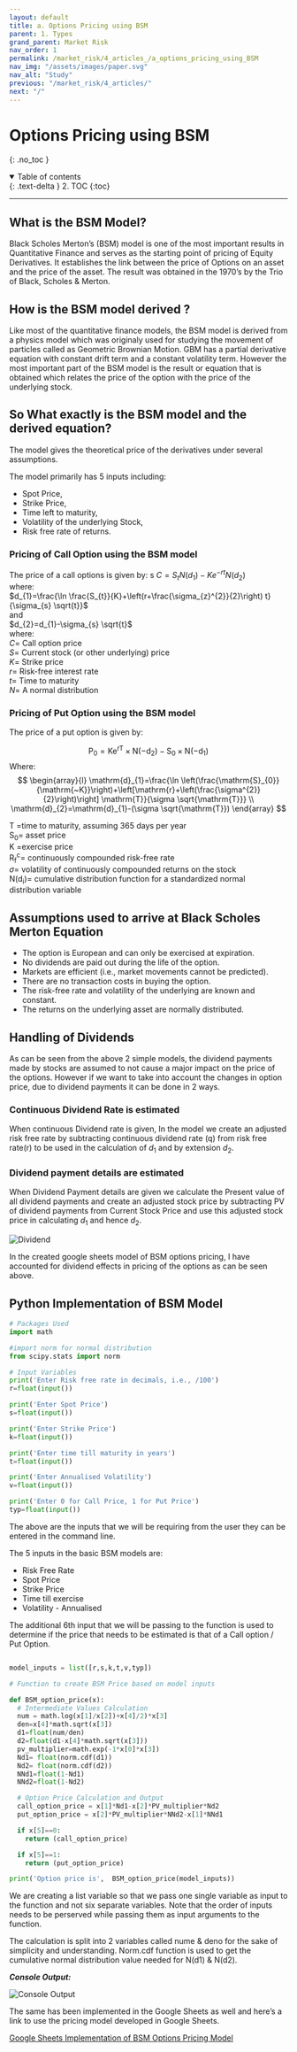```yaml
---
layout: default
title: a. Options Pricing using BSM
parent: 1. Types
grand_parent: Market Risk
nav_order: 1
permalink: /market_risk/4_articles_/a_options_pricing_using_BSM
nav_img: "/assets/images/paper.svg"
nav_alt: "Study"
previous: "/market_risk/4_articles/"
next: "/"
---
```


# Options Pricing using BSM

{: .no_toc }

<details open markdown="block">
  <summary>
    Table of contents 
  </summary>
  {: .text-delta }
2. TOC
{:toc}
</details>

---

<div class="theory" markdown="1">

## What is the BSM Model?

Black Scholes Merton’s (BSM) model is one of the most important results in Quantitative Finance and serves as the starting point of pricing of Equity Derivatives. It establishes the link between the price of Options on an asset and the price of the asset. The result was obtained in the 1970’s by the Trio of Black, Scholes & Merton.

</div>

<div class="theory" markdown="1">

## How is the BSM model derived ?

Like most of the quantitative finance models, the BSM model is derived from a physics model which was originaly used for studying the movement of particles called as Geometric Brownian Motion. GBM has a partial derivative equation with constant drift term and a constant volatility term. However the most important part of the BSM model is the result or equation that is obtained which relates the price of the option with the price of the underlying stock.

</div>

<div class="theory" markdown="1">

## So What exactly is the BSM model and the derived equation?

The model gives the theoretical price of the derivatives under several assumptions. 

The model primarily has 5 inputs including: 
- Spot Price, 
- Strike Price, 
- Time left to maturity, 
- Volatility of the underlying Stock, 
- Risk free rate of returns.

<div class="subtheory" markdown="1">

### Pricing of Call Option using the BSM model 

The price of a call options is given by: 
s
$C=S_{t} N\left(d_{1}\right)-K e^{-r t} N\left(d_{2}\right)$  
where:  
$d_{1}=\frac{\ln \frac{S_{t}}{K}+\left(r+\frac{\sigma_{z}^{2}}{2}\right) t}{\sigma_{s} \sqrt{t}}$  
and  
$d_{2}=d_{1}-\sigma_{s} \sqrt{t}$  
where:  
$C=$ Call option price   
$S=$ Current stock (or other underlying) price   
$K=$ Strike price    
$r=$ Risk-free interest rate  
$t=$ Time to maturity  
$N=$ A normal distribution  

</div>

<div class="subtheory" markdown="1">

### Pricing of Put Option using the BSM model 

The price of a put option is given by:

$$
\mathrm{P}_{0}=\mathrm{Ke}^{\mathrm{rT}} \times \mathrm{N}\left(-\mathrm{d}_{2}\right)-\mathrm{S}_{0} \times \mathrm{N}\left(-\mathrm{d}_{1}\right)
$$
Where:
$$
\begin{array}{l}
\mathrm{d}_{1}=\frac{\ln \left(\frac{\mathrm{S}_{0}}{\mathrm{~K}}\right)+\left[\mathrm{r}+\left(\frac{\sigma^{2}}{2}\right)\right] \mathrm{T}}{\sigma \sqrt{\mathrm{T}}} \\
\mathrm{d}_{2}=\mathrm{d}_{1}-(\sigma \sqrt{\mathrm{T}})
\end{array}
$$

$\mathrm{T}$ =time to maturity, assuming 365 days per year  
$\mathrm{S}_{0}=$ asset price  
$\mathrm{K}$ =exercise price  
$\mathrm{R}_{\mathrm{f}}^{\mathrm{c}}=$ continuously compounded risk-free rate  
$\sigma=$ volatility of continuously compounded returns on the stock  
$\mathrm{N}\left(\mathrm{d}_{\mathrm{i}}\right)=$ cumulative distribution function for a standardized normal distribution variable

</div>

</div>

<div class="theory" markdown="1">

## Assumptions used to arrive at Black Scholes Merton Equation

- The option is European and can only be exercised at expiration.  
- No dividends are paid out during the life of the option.  
- Markets are efficient (i.e., market movements cannot be predicted).  
- There are no transaction costs in buying the option.  
- The risk-free rate and volatility of the underlying are known and constant.  
- The returns on the underlying asset are normally distributed.  

</div>

<div class="theory" markdown="1">

## Handling of Dividends

As can be seen from the above 2 simple models, the dividend payments made by stocks are assumed to not cause a major impact on the price of the options. However if we want to take into account the changes in option price, due to dividend payments it can be done in 2 ways.

<div class="subtheory" markdown="1">

### Continuous Dividend Rate is estimated

When continuous Dividend rate is given, In the model we create an adjusted risk free rate by subtracting continuous dividend rate (q) from risk free rate(r) to be used in the calculation of $d_1$ and by extension $d_2$.

</div>

<div class="subtheory" markdown="1">

### Dividend payment details are estimated 

When Dividend Payment details are given we calculate the Present value of all dividend payments and create an adjusted stock price by subtracting PV of dividend payments from Current Stock Price and use this adjusted stock price in calculating $d_1$ and hence $d_2$.

![Dividend](https://cdn.mathpix.com/snip/images/Dbv6coruU0ZiMbWTXug_RnFTfdOFUg3mcz1uVy9H6Gs.original.fullsize.png)

In the created google sheets model of BSM options pricing, I have accounted for dividend effects in pricing of the options as can be seen above.
</div>

</div>

<div class="theory" markdown="1">

## Python Implementation of BSM Model


```python
# Packages Used
import math

#import norm for normal distribution
from scipy.stats import norm 

# Input Variables
print('Enter Risk free rate in decimals, i.e., /100')
r=float(input())

print('Enter Spot Price')
s=float(input())

print('Enter Strike Price')
k=float(input())

print('Enter time till maturity in years')
t=float(input())

print('Enter Annualised Volatility')
v=float(input())

print('Enter 0 for Call Price, 1 for Put Price')
typ=float(input())

```

The above are the inputs that we will be requiring from the user they can be entered in the command line.  

The 5 inputs in the basic BSM models are: 
- Risk Free Rate
- Spot Price
- Strike Price
- Time till exercise
- Volatility - Annualised

The additional 6th input that we will be passing to the function is used to determine if the price that needs to be estimated is that of a Call option / Put Option.  


```python

model_inputs = list([r,s,k,t,v,typ])

# Function to create BSM Price based on model inputs

def BSM_option_price(x):
  # Intermediate Values Calculation
  num = math.log(x[1]/x[2])+x[4]/2)*x[3] 
  den=x[4]*math.sqrt(x[3]) 
  d1=float(num/den)
  d2=float(d1-x[4]*math.sqrt(x[3])) 
  pv_multiplier=math.exp(-1*x[0]*x[3])
  Nd1= float(norm.cdf(d1))
  Nd2= float(norm.cdf(d2))
  NNd1=float(1-Nd1)
  NNd2=float(1-Nd2)

  # Option Price Calculation and Output
  call_option_price = x[1]*Nd1-x[2]*PV_multiplier*Nd2
  put_option_price = x[2]*PV_multiplier*NNd2-x[1]*NNd1 

  if x[5]==0:
    return (call_option_price) 

  if x[5]==1:
    return (put_option_price) 

print('Option price is',  BSM_option_price(model_inputs))

```

We are creating a list variable so that we pass one single variable as input to the function and not six separate variables. Note that the order of inputs needs to be perserved while passing them as input arguments to the function.

The calculation is split into 2 variables called nume & deno for the sake of simplicity and understanding.
Norm.cdf function is used to get the cumulative normal distribution value needed for N(d1) & N(d2).


***Console Output:***

![Console Output](https://cdn.mathpix.com/snip/images/UmNcPyetJesSu3aXyCHmFRwsWUqaDXXkBpfxHJmjkJY.original.fullsize.png)


The same has been implemented in the Google Sheets as well and here’s a link to use the pricing model developed in Google Sheets. 

[Google Sheets Implementation of BSM Options Pricing Model](https://docs.google.com/spreadsheets/d/1qoM3euK7awUCyY07rTmHSuKKsoD3WxgDzVDLDhK4Us8/edit?usp=sharing)

</div>
